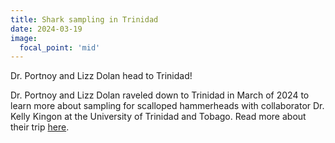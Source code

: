 ```yaml
---
title: Shark sampling in Trinidad
date: 2024-03-19
image:
  focal_point: 'mid'
---
```


Dr. Portnoy and Lizz Dolan head to Trinidad!

<!--more-->

Dr. Portnoy and Lizz Dolan raveled down to Trinidad in March of 2024 to learn more about sampling for scalloped hammerheads with collaborator Dr. Kelly Kingon at the University of Trinidad and Tobago.
Read more about their trip [here](https://saveourseas.com/update/knowledge-exchange-part-1/).